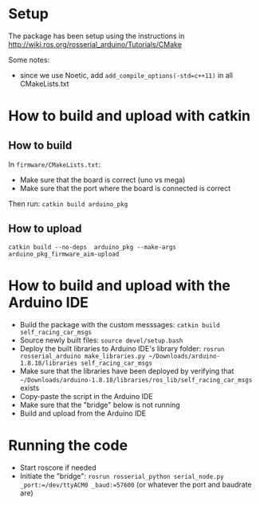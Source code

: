 # Setup

The package has been setup using the instructions in http://wiki.ros.org/rosserial_arduino/Tutorials/CMake

Some notes:
* since we use Noetic, add `add_compile_options(-std=c++11)` in all CMakeLists.txt

# How to build and upload with catkin

## How to build

In `firmware/CMakeLists.txt`:
* Make sure that the board is correct (uno vs mega)
* Make sure that the port where the board is connected is correct

Then run: `catkin build arduino_pkg`

## How to upload

`catkin build --no-deps  arduino_pkg --make-args arduino_pkg_firmware_aim-upload`

# How to build and upload with the Arduino IDE

* Build the package with the custom messsages: `catkin build self_racing_car_msgs`
* Source newly built files: `source devel/setup.bash`
* Deploy the built libraries to Arduino IDE's library folder: `rosrun rosserial_arduino make_libraries.py ~/Downloads/arduino-1.8.18/libraries self_racing_car_msgs`
* Make sure that the libraries have been deployed by verifying that `~/Downloads/arduino-1.8.18/libraries/ros_lib/self_racing_car_msgs` exists
* Copy-paste the script in the Arduino IDE
* Make sure that the "bridge" below is not running
* Build and upload from the Arduino IDE

# Running the code

* Start roscore if needed
* Initiate the "bridge": `rosrun rosserial_python serial_node.py _port:=/dev/ttyACM0 _baud:=57600` (or whatever the port and baudrate are)
